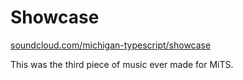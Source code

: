 # Showcase

[soundcloud.com/michigan-typescript/showcase](https://soundcloud.com/michigan-typescript/showcase)

This was the third piece of music ever made for MiTS.
